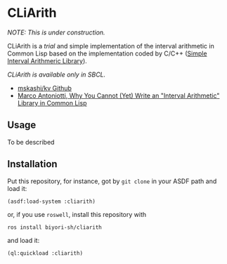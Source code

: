 # CLiArith
_NOTE: This is under construction._

CLiArith is a _trial_ and simple implementation of the interval arithmetic in Common Lisp based on the implementation coded by C/C++ ([Simple Interval Arithmeric Library](http://verifiedby.me/kv/simple/index-e.html)).

_CLiArith is available only in SBCL._

- [mskashi/kv Github](https://github.com/mskashi/kv)
- [Marco Antoniotti, Why You Cannot (Yet) Write an "Interval Arithmetic" Library in Common Lisp](https://arxiv.org/abs/2003.03831)


## Usage
To be described


## Installation
Put this repository, for instance, got by `git clone` in your ASDF path and load it:
```
(asdf:load-system :cliarith)
```
or, if you use `roswell`, install this repository with
```
ros install biyori-sh/cliarith
```
and load it:
```
(ql:quickload :cliarith)
```
